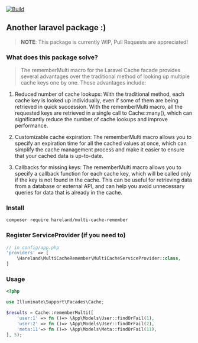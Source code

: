 [![Build](https://github.com/hareland/multi-cache-remember/actions/workflows/pest.yml/badge.svg)](https://github.com/hareland/multi-cache-remember/actions/workflows/pest.yml)
## Another laravel package :)
> **NOTE**: This package is currently WIP, Pull Requests are appreciated!
### What does this package solve?

> The rememberMulti macro for the Laravel Cache facade provides several advantages over the traditional method of
> looking up multiple cache keys one by one. These advantages include:

1. Reduced number of cache lookups: With the traditional method, each cache key is looked up individually, even if some
   of them are being retrieved in quick succession. With the rememberMulti macro, all the requested keys are retrieved
   in a single call to Cache::many(), which can significantly reduce the number of cache lookups and improve
   performance.

2. Customizable cache expiration: The rememberMulti macro allows you to specify an expiration time for all the cached
   values at once, which can simplify the cache management process and make it easier to ensure that your cached data is
   up-to-date.

3. Callbacks for missing keys: The rememberMulti macro allows you to specify a callback function for each cache key,
   which will be called only if the key is not found in the cache. This can be useful for retrieving data from a
   database or external API, and can help you avoid unnecessary queries for data that is already in the cache.

### Install

```bash
composer require hareland/multi-cache-remember
```

### Register ServiceProvider (if you need to)

```php
// in config/app.php
'providers' => [
    \Hareland\MultiCacheRemember\MultiCacheServiceProvider::class,
]
```

### Usage

```php
<?php

use Illuminate\Support\Facades\Cache;

$results = Cache::rememberMulti([
    'user:1' => fn ()=> \App\Models\User::findOrFail(1),
    'user:2' => fn ()=> \App\Models\User::findOrFail(2),
    'meta:11'=> fn ()=> \App\Models\Meta::findOrFail(11),
], 5);
```